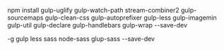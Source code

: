 npm install gulp-uglify gulp-watch-path stream-combiner2 gulp-sourcemaps gulp-clean-css gulp-autoprefixer gulp-less gulp-imagemin gulp-util gulp-declare gulp-handlebars gulp-wrap --save-dev

-g gulp less sass node-sass glup-sass --save-dev